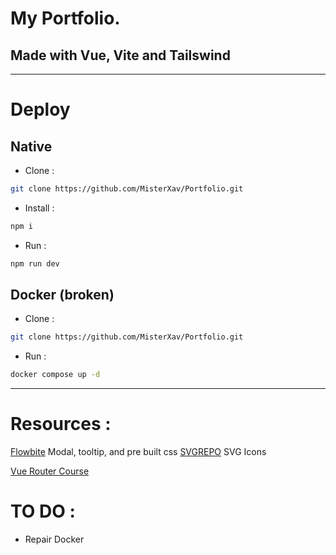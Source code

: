 # My Portfolio.

## Made with Vue, Vite and Tailswind

---

# Deploy

## Native

- Clone :
```sh
git clone https://github.com/MisterXav/Portfolio.git
```

- Install :
```sh
npm i
```

- Run :
```sh
npm run dev
```

## Docker (broken)

- Clone :
```sh
git clone https://github.com/MisterXav/Portfolio.git
```

- Run :
```sh
docker compose up -d
```
---

# Resources :

[Flowbite](https://flowbite.com/) Modal, tooltip, and pre built css
[SVGREPO](https://www.svgrepo.com/) SVG Icons

[Vue Router Course](https://cours.brosseau.ovh/tp/vuejs3/routeur.html)

# TO DO :

- Repair Docker 